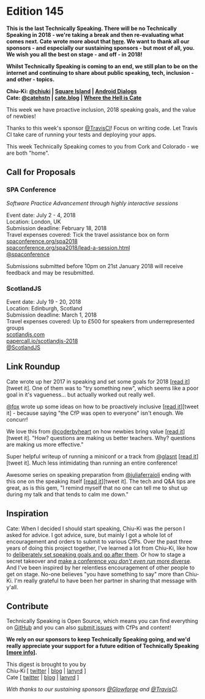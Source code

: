 # Edition 145

**This is the last Technically Speaking. There will be no Technically Speaking in 2018 - we're taking a break and then re-evaluating what comes next. Cate wrote more about that [here](https://cate.blog/2017/11/02/no-technically-speaking-in-2018/). We want to thank all our sponsors - and especially our sustaining sponsors - but most of all, you. We wish you all the best on stage - and off - in 2018!**

**Whilst Technically Speaking is coming to an end, we still plan to be on the internet and continuing to share about public speaking, tech, inclusion - and other - topics.**

**Chiu-Ki: [@chiuki](http://twitter.com/chiuki) | [Square Island](http://blog.sqisland.com) | [Android Dialogs](https://www.youtube.com/AndroidDialogs)   
Cate: [@catehstn](http://twitter.com/catehstn) | [cate.blog](http://cate.blog) | [Where the Hell is Cate](http://wherethehelliscate.com)**

This week we have proactive inclusion, 2018 speaking goals, and the value of newbies!

Thanks to this week's sponsor [@TravisCI](http://twitter.com/travisci)! Focus on writing code. Let Travis CI take care of running your tests and deploying your apps.

This week Technically Speaking comes to you from Cork and Colorado - we are both "home".


## Call for Proposals

### SPA Conference
*Software Practice Advancement through highly interactive sessions*

Event date: July 2 - 4, 2018  
Location: London, UK  
Submission deadline: February 18, 2018  
Travel expenses covered: Tick the travel assistance box on form  
[spaconference.org/spa2018](https://www.spaconference.org/spa2018/)  
[spaconference.org/spa2018/lead-a-session.html](https://www.spaconference.org/spa2018/lead-a-session.html)  
[@spaconference](https://twitter.com/spaconference)

Submissions submitted before 10pm on 21st January 2018 will receive feedback and may be resubmitted.

### ScotlandJS

Event date: July 19 - 20, 2018  
Location: Edinburgh, Scotland  
Submission deadline: March 1, 2018  
Travel expenses covered: Up to £500 for speakers from underrepresented groups  
[scotlandjs.com](scotlandjs.com)  
[papercall.io/scotlandjs-2018](https://www.papercall.io/scotlandjs-2018)  
[@ScotlandJS](https://twitter.com/ScotlandJS)


## Link Roundup

Cate wrote up her 2017 in speaking and set some goals for 2018 [[read it](https://cate.blog/2017/12/19/2017-in-speaking-and-2018-speaking-goals/)][tweet it]. One of them was to "try something new", which seems like a poor goal in it's vagueness... but actually worked out really well.

[@fox](http://twitter.com/fox) wrote up some ideas on how to be proactively inclusive [[read it](https://medium.com/@fox/inclusion-has-to-be-proactive-b01a37f85148)][tweet it] - because saying "the CfP was open to everyone" isn't enough. We concurr!

We love this from [@coderbyheart](http://twitter.com/coderbyheart) on how newbies bring value [[read it](https://coderbyheart.com/bring-your-inexperience-to-a-conference/)][tweet it]. "How? questions are making us better teachers. Why? questions are making us more effective."

Super helpful writeup of running a miniconf or a track from [@glasnt](http://twitter.com/glasnt) [[read it](http://glasnt.com/blog/2017/11/20/on-miniconfs-and-specialist-tracks.html)][tweet it]. Much less intimidating than running an entire conference!

Awesome series on speaking preparation from [@juliaferraioli](http://twitter.com/juliaferraioli) ending with this one on the speaking itself [[read it](https://blog.juliaferraioli.com/2017/10/preparing-talk-presenting.html)][tweet it]. The tech and Q&A tips are great, as is this gem, "I remind myself that no one can tell me to shut up during my talk and that tends to calm me down."

## Inspiration

Cate: When I decided I should start speaking, Chiu-Ki was the person I asked for advice. I got advice, sure, but mainly I got a whole lot of encouragement and orders to submit to various CfPs. Over the past three years of doing this project together, I've learned a lot from Chiu-Ki, like how to [deliberately set speaking goals and go after them](http://blog.sqisland.com/2015/10/how-i-prepared-my-keynote.html). Or how to stage a secret takeover and [make a conference *you don't even run* more diverse](http://blog.sqisland.com/2015/08/droidcon-nyc-22-percent-female-speakers.html). And I've been inspired by her relentless encouragement of other people to get on stage. No-one believes "you have something to say" more than Chiu-Ki. I'm really grateful to have been her partner in sharing that message with y'all.   

## Contribute

Technically Speaking is Open Source, which means you can find everything on [GitHub](https://github.com/catehstn/technically-speaking/) and you can also [submit issues](https://github.com/catehstn/technically-speaking/issues/new) with CfPs and content!

**We rely on our sponsors to keep Technically Speaking going, and we'd really appreciate your support for a future edition of Technically Speaking [[more info](http://www.techspeak.email/sponsorship/)].**  


This digest is brought to you by  
Chiu-Ki [ [twitter](https://twitter.com/chiuki) | [blog](http://blog.sqisland.com/) | [lanyrd](http://lanyrd.com/profile/chiuki/) ]  
Cate [ [twitter](https://twitter.com/catehstn) | [blog](http://www.cate.blog/) | [lanyrd](http://lanyrd.com/profile/catehstn/) ]

*With thanks to our sustaining sponsors [@Glowforge](http://twitter.com/glowforge) and [@TravisCI](http://twitter.com/travisci).*
